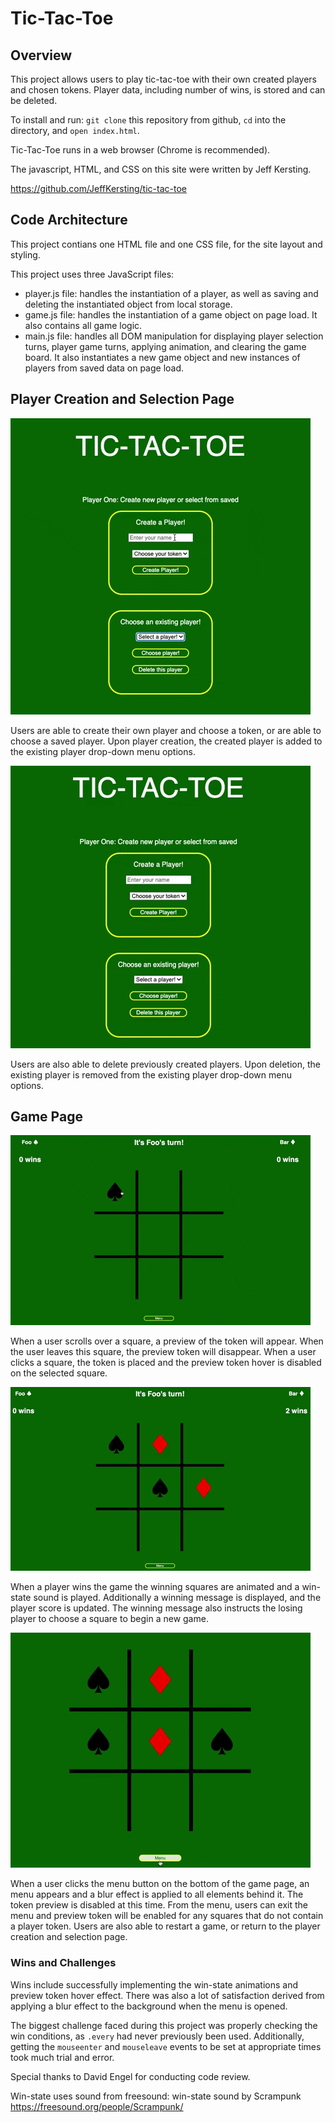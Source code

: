 # Tic-Tac-Toe

## Overview 

This project allows users to play tic-tac-toe with their own created players and chosen tokens. Player data, including number of wins, is stored and can be deleted.

To install and run: `git clone` this repository from github, `cd` into the directory, and `open index.html`.

Tic-Tac-Toe runs in a web browser (Chrome is recommended).

The javascript, HTML, and CSS on this site were written by Jeff Kersting.

https://github.com/JeffKersting/tic-tac-toe

## Code Architecture

This project contians one HTML file and one CSS file, for the site layout and styling.

This project uses three JavaScript files:
<ul>
  <li>player.js file: handles the instantiation of a player, as well as saving and deleting the instantiated object from local storage.</li>
  <li>game.js file: handles the instantiation of a game object on page load. It also contains all game logic.</li>
  <li>main.js file: handles all DOM manipulation for displaying player selection turns, player game turns, applying animation, and clearing the game board. It also instantiates a new game object and new instances of players from saved data on page load.</li>
</ul>

## Player Creation and Selection Page
![](./assets/player-creation.gif)

Users are able to create their own player and choose a token, or are able to choose a saved player. Upon player creation, the created player is added to the existing player drop-down menu options.

![](./assets/player-deletion.gif)

Users are also able to delete previously created players. Upon deletion, the existing player is removed from the existing player drop-down menu options.

## Game Page
![](./assets/hover.gif)

When a user scrolls over a square, a preview of the token will appear. When the user leaves this square, the preview token will disappear. When a user clicks a square, the token is placed and the preview token hover is disabled on the selected square.

![](./assets/win.gif)

When a player wins the game the winning squares are animated and a win-state sound is played. Additionally a winning message is displayed, and the player score is updated. The winning message also instructs the losing player to choose a square to begin a new game.

![](./assets/menu.gif) 

When a user clicks the menu button on the bottom of the game page, an menu appears and a blur effect is applied to all elements behind it. The token preview is disabled at this time. From the menu, users can exit the menu and preview token will be enabled for any squares that do not contain a player token. Users are also able to restart a game, or return to the player creation and selection page.

### Wins and Challenges
Wins include successfully implementing the win-state animations and preview token hover effect. There was also a lot of satisfaction derived from applying a blur effect to the background when the menu is opened.

The biggest challenge faced during this project was properly checking the win conditions, as `.every` had never previously been used. Additionally, getting the `mouseenter` and `mouseleave` events to be set at appropriate times took much trial and error.


Special thanks to David Engel for conducting code review.

Win-state uses sound from freesound: win-state sound by Scrampunk https://freesound.org/people/Scrampunk/
